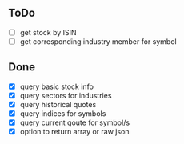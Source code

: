 ToDo
----
- [ ] get stock by ISIN
- [ ] get corresponding industry member for symbol

Done
----
- [x] query basic stock info
- [x] query sectors for industries
- [x] query historical quotes
- [x] query indices for symbols
- [x] query current qoute for symbol/s
- [x] option to return array or raw json
